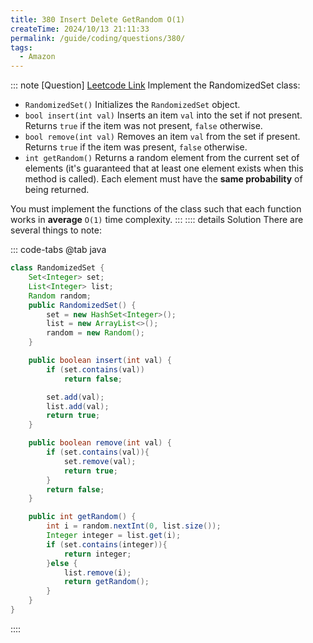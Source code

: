 ```yaml
---
title: 380 Insert Delete GetRandom O(1)
createTime: 2024/10/13 21:11:33
permalink: /guide/coding/questions/380/
tags:
  - Amazon
---
```


::: note [Question]
[Leetcode Link](https://leetcode.com/problems/insert-delete-getrandom-o1/description/?envType=company&envId=amazon&favoriteSlug=amazon-thirty-days)
Implement the RandomizedSet class:

+ `RandomizedSet()` Initializes the `RandomizedSet` object.
+ `bool insert(int val)` Inserts an item `val` into the set if not present. Returns `true` if the item was not present, `false` otherwise.
+ `bool remove(int val)` Removes an item `val` from the set if present. Returns `true` if the item was present, `false` otherwise.
+ `int getRandom()` Returns a random element from the current set of elements (it's guaranteed that at least one element exists when this method is called). Each element must have the **same probability** of being returned.

You must implement the functions of the class such that each function works in **average** `O(1)` time complexity.
  :::
  :::: details Solution
  There are several things to note:


   ::: code-tabs
   @tab java

```java
class RandomizedSet {
    Set<Integer> set;
    List<Integer> list;
    Random random;
    public RandomizedSet() {
        set = new HashSet<Integer>();
        list = new ArrayList<>();
        random = new Random();
    }

    public boolean insert(int val) {
        if (set.contains(val))
            return false;

        set.add(val);
        list.add(val);
        return true;
    }

    public boolean remove(int val) {
        if (set.contains(val)){
            set.remove(val);
            return true;
        }
        return false;
    }

    public int getRandom() {
        int i = random.nextInt(0, list.size());
        Integer integer = list.get(i);
        if (set.contains(integer)){
            return integer;
        }else {
            list.remove(i);
            return getRandom();
        }
    }
}
```

::::
